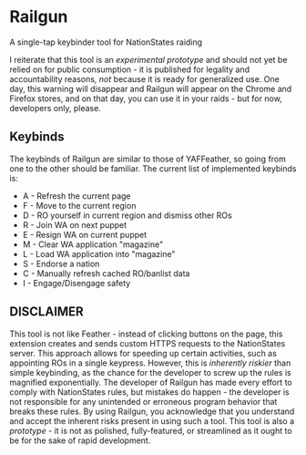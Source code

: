 # Railgun

A single-tap keybinder tool for NationStates raiding

I reiterate that this tool is an *experimental prototype* and should not yet be relied on for public consumption - it is published for legality and accountability reasons, *not* because it is ready for generalized use. One day, this warning will disappear and Railgun will appear on the Chrome and Firefox stores, and on that day, you can use it in your raids - but for now, developers only, please.

## Keybinds
The keybinds of Railgun are similar to those of YAFFeather, so going from one to the other should be familiar. 
The current list of implemented keybinds is: 

- A - Refresh the current page
- F - Move to the current region
- D - RO yourself in current region and dismiss other ROs
- R - Join WA on next puppet
- E - Resign WA on current puppet
- M - Clear WA application "magazine"
- L - Load WA application into "magazine"
- S - Endorse a nation
- C - Manually refresh cached RO/banlist data
- I - Engage/Disengage safety

## DISCLAIMER

This tool is not like Feather - instead of clicking buttons on the page, this extension creates and sends custom HTTPS requests to the NationStates server. 
This approach allows for speeding up certain activities, such as appointing ROs in a single keypress. However, this is *inherently riskier* than simple keybinding, as the chance for the developer to screw up the rules is magnified exponentially.
The developer of Railgun has made every effort to comply with NationStates rules, but mistakes do happen - the developer is not responsible for any unintended or erroneous program behavior that breaks these rules. By using Railgun, you acknowledge that you understand and accept the inherent risks present in using such a tool.
This tool is also a *prototype* - it is not as polished, fully-featured, or streamlined as it ought to be for the sake of rapid development.
